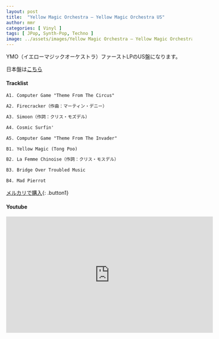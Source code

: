 ```yaml
---
layout: post
title:  "Yellow Magic Orchestra – Yellow Magic Orchestra US"
author: mmr
categories: [ Vinyl ]
tags: [ JPop, Synth-Pop, Techno ]
image: ../assets/images/Yellow Magic Orchestra – Yellow Magic Orchestra US.webp
---
```


YMO（イエローマジックオーケストラ）ファーストLPのUS盤になります。

日本盤は[こちら](https://monumental-movement.jp/Yellow-Magic-Orchestra-Yellow-Magic-Orchestra/)

#### Tracklist
```md
A1. Computer Game "Theme From The Circus"

A2. Firecracker（作曲：マーティン・デニー）

A3. Simoon（作詞：クリス・モズデル）

A4. Cosmic Surfin'

A5. Computer Game "Theme From The Invader"

B1. Yellow Magic (Tong Poo)

B2. La Femme Chinoise（作詞：クリス・モスデル）

B3. Bridge Over Troubled Music

B4. Mad Pierrot
```

[メルカリで購入](https://jp.mercari.com/item/m43230673648?afid=6142608987){: .button1}

#### Youtube
<iframe width="560" height="315" src="https://www.youtube.com/embed/01rpPco3L8A?si=YKwjRqhscpgvbl9s" title="YouTube video player" frameborder="0" allow="accelerometer; autoplay; clipboard-write; encrypted-media; gyroscope; picture-in-picture; web-share" referrerpolicy="strict-origin-when-cross-origin" allowfullscreen></iframe>
